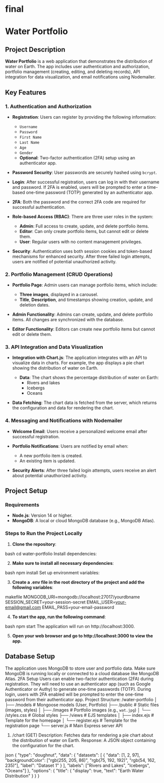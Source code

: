 # final
# Water Portfolio

## Project Description

**Water Portfolio** is a web application that demonstrates the distribution of water on Earth. The app includes user authentication and authorization, portfolio management (creating, editing, and deleting records), API integration for data visualization, and email notifications using Nodemailer.

## Key Features

### 1. **Authentication and Authorization**

- **Registration**: Users can register by providing the following information:
  - `Username`
  - `Password`
  - `First Name`
  - `Last Name`
  - `Age`
  - `Gender`
  - **Optional**: Two-factor authentication (2FA) setup using an authenticator app.

- **Password Security**: User passwords are securely hashed using `bcrypt`.

- **Login**: After successful registration, users can log in with their username and password. If 2FA is enabled, users will be prompted to enter a time-based one-time password (TOTP) generated by an authenticator app.

- **2FA**: Both the password and the correct 2FA code are required for successful authentication.

- **Role-based Access (RBAC)**: There are three user roles in the system:
  - **Admin**: Full access to create, update, and delete portfolio items.
  - **Editor**: Can only create portfolio items, but cannot edit or delete them.
  - **User**: Regular users with no content management privileges.

- **Security**: Authentication uses both session cookies and token-based mechanisms for enhanced security. After three failed login attempts, users are notified of potential unauthorized activity.

### 2. **Portfolio Management (CRUD Operations)**

- **Portfolio Page**: Admin users can manage portfolio items, which include:
  - **Three images**, displayed in a carousel.
  - **Title**, **Description**, and timestamps showing creation, update, and deletion dates.

- **Admin Functionality**: Admins can create, update, and delete portfolio items. All changes are synchronized with the database.

- **Editor Functionality**: Editors can create new portfolio items but cannot edit or delete them.

### 3. **API Integration and Data Visualization**

- **Integration with Chart.js**: The application integrates with an API to visualize data in charts. For example, the app displays a pie chart showing the distribution of water on Earth.
  
  - **Data**: The chart shows the percentage distribution of water on Earth:
    - Rivers and lakes
    - Icebergs
    - Oceans

- **Data Fetching**: The chart data is fetched from the server, which returns the configuration and data for rendering the chart.

### 4. **Messaging and Notifications with Nodemailer**

- **Welcome Email**: Users receive a personalized welcome email after successful registration.

- **Portfolio Notifications**: Users are notified by email when:
  - A new portfolio item is created.
  - An existing item is updated.

- **Security Alerts**: After three failed login attempts, users receive an alert about potential unauthorized activity.

## Project Setup

### Requirements

- **Node.js**: Version 14 or higher.
- **MongoDB**: A local or cloud MongoDB database (e.g., MongoDB Atlas).

### Steps to Run the Project Locally

1. **Clone the repository**:

bash
cd water-portfolio
Install dependencies:

2. **Make sure to install all necessary dependencies**:

bash
npm install
Set up environment variables:

3. **Create a .env file in the root directory of the project and add the following variables**:

makefile
MONGODB_URI=mongodb://localhost:27017/yourdbname
SESSION_SECRET=your-session-secret
EMAIL_USER=your-email@gmail.com
EMAIL_PASS=your-email-password

4. **To start the app, run the following command**:

bash
npm start
The application will run on http://localhost:3000.


5. **Open your web browser and go to http://localhost:3000 to view the app.**

## Database Setup
The application uses MongoDB to store user and portfolio data. Make sure MongoDB is running locally or connected to a cloud database like MongoDB Atlas.
2FA Setup
Users can enable two-factor authentication (2FA) during registration. They will need to use an authenticator app (such as Google Authenticator or Authy) to generate one-time passwords (TOTP).
During login, users with 2FA enabled will be prompted to enter the one-time password from their authenticator app.
Project Structure:
/water-portfolio
│
├── /models          # Mongoose models (User, Portfolio)
├── /public          # Static files (images, styles)
│   ├── /images      # Portfolio images (e.g., `wat.jpg`)
│   └── /styles.css  # Global styles
├── /views           # EJS templates
│   ├── index.ejs    # Template for the homepage
│   └── register.ejs # Template for the registration page
└── server.js        # Main Express server
API
1. /chart (GET)
Description: Fetches data for rendering a pie chart about the distribution of water on Earth.
Response: A JSON object containing the configuration for the chart.

json
{
  "type": "doughnut",
  "data": {
    "datasets": [
      {
        "data": [1, 2, 97],
        "backgroundColor": ["rgb(255, 205, 86)", "rgb(75, 192, 192)", "rgb(54, 162, 235)"],
        "label": "Dataset 1"
      }
    ],
    "labels": ["Rivers and Lakes", "Icebergs", "Oceans"]
  },
  "options": {
    "title": {
      "display": true,
      "text": "Earth Water Distribution"
    }
  }
}
